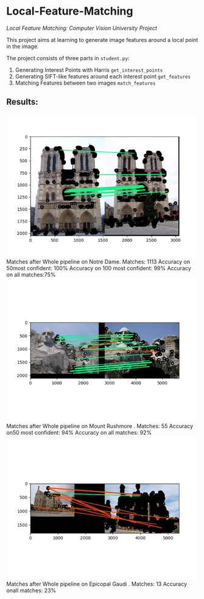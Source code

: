# Local-Feature-Matching
*Local Feature Matching: Computer Vision University Project*

This project aims at learning to generate image features around a local point in the image. 

The project consists of three parts in `student.py`:

1. Generating Interest Points with Harris `get_interest_points`
2. Generating SIFT-like features around each interest point `get_features`
3. Matching Features between two images `match_features`

## Results:
![](images/notre_dame_matches.jpg
)Matches after Whole pipeline on Notre Dame. Matches: 1113 Accuracy on 50most confident: 100% Accuracy on 100 most confident: 99% Accuracy on all matches:75%
![](images/mt_rushmore_matches.jpg
)Matches after Whole pipeline on Mount Rushmore . Matches: 55 Accuracy on50 most confident: 94% Accuracy on all matches: 92%
![](images/e_gaudi_matches.jpg
)Matches after Whole pipeline on Epicopal Gaudi . Matches: 13 Accuracy onall matches: 23%



